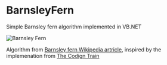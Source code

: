 # BarnsleyFern
Simple Barnsley fern algorithm implemented in VB.NET

![Barnsley Fern](https://xfx.net/stackoverflow/BarnsleyFern/BarnsleyFern.png)

Algorithm from [Barnsley fern Wikipedia artricle](https://en.wikipedia.org/wiki/Barnsley_fern), inspired by the implemenation from [The Codign Train](https://www.youtube.com/watch?v=_9ZerP7pGvc&t=4190s)
